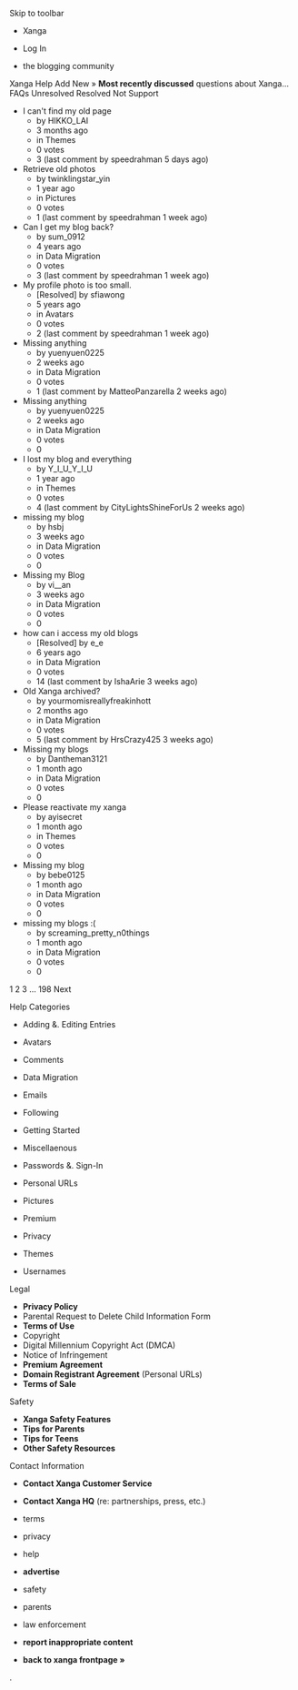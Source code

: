 Skip to toolbar

*   Xanga

*   Log In

*   the blogging community

Xanga Help Add New » **Most recently discussed** questions about Xanga… FAQs Unresolved Resolved Not Support

*   I can't find my old page
    *   by HIKKO\_LAI
    *   3 months ago
    *   in Themes
    *   0 votes
    *   3 (last comment by speedrahman 5 days ago)
*   Retrieve old photos
    *   by twinklingstar\_yin
    *   1 year ago
    *   in Pictures
    *   0 votes
    *   1 (last comment by speedrahman 1 week ago)
*   Can I get my blog back?
    *   by sum\_0912
    *   4 years ago
    *   in Data Migration
    *   0 votes
    *   3 (last comment by speedrahman 1 week ago)
*   My profile photo is too small.
    *   \[Resolved\] by sfiawong
    *   5 years ago
    *   in Avatars
    *   0 votes
    *   2 (last comment by speedrahman 1 week ago)
*   Missing anything
    *   by yuenyuen0225
    *   2 weeks ago
    *   in Data Migration
    *   0 votes
    *   1 (last comment by MatteoPanzarella 2 weeks ago)
*   Missing anything
    *   by yuenyuen0225
    *   2 weeks ago
    *   in Data Migration
    *   0 votes
    *   0
*   I lost my blog and everything
    *   by Y\_I\_U\_Y\_I\_U
    *   1 year ago
    *   in Themes
    *   0 votes
    *   4 (last comment by CityLightsShineForUs 2 weeks ago)
*   missing my blog
    *   by hsbj
    *   3 weeks ago
    *   in Data Migration
    *   0 votes
    *   0
*   Missing my Blog
    *   by vi\_\_an
    *   3 weeks ago
    *   in Data Migration
    *   0 votes
    *   0
*   how can i access my old blogs
    *   \[Resolved\] by e\_e
    *   6 years ago
    *   in Data Migration
    *   0 votes
    *   14 (last comment by IshaArie 3 weeks ago)
*   Old Xanga archived?
    *   by yourmomisreallyfreakinhott
    *   2 months ago
    *   in Data Migration
    *   0 votes
    *   5 (last comment by HrsCrazy425 3 weeks ago)
*   Missing my blogs
    *   by Dantheman3121
    *   1 month ago
    *   in Data Migration
    *   0 votes
    *   0
*   Please reactivate my xanga
    *   by ayisecret
    *   1 month ago
    *   in Themes
    *   0 votes
    *   0
*   Missing my blog
    *   by bebe0125
    *   1 month ago
    *   in Data Migration
    *   0 votes
    *   0
*   missing my blogs :(
    *   by screaming\_pretty\_n0things
    *   1 month ago
    *   in Data Migration
    *   0 votes
    *   0

1 2 3 ... 198 Next

Help Categories

*   Adding &. Editing Entries
*   Avatars
*   Comments
*   Data Migration
*   Emails
*   Following
*   Getting Started
*   Miscellaenous

*   Passwords &. Sign-In
*   Personal URLs
*   Pictures
*   Premium
*   Privacy
*   Themes
*   Usernames

Legal

*   **Privacy Policy**
*   Parental Request to Delete Child Information Form
*   **Terms of Use**
*   Copyright
*   Digital Millennium Copyright Act (DMCA)
*   Notice of Infringement
*   **Premium Agreement**
*   **Domain Registrant Agreement** (Personal URLs)
*   **Terms of Sale**

Safety

*   **Xanga Safety Features**
*   **Tips for Parents**
*   **Tips for Teens**
*   **Other Safety Resources**

Contact Information

*   **Contact Xanga Customer Service**
*   **Contact Xanga HQ** (re: partnerships, press, etc.)

*   terms
*   privacy
*   help
*   **advertise**

*   safety
*   parents
*   law enforcement
*   **report inappropriate content**

*   **back to xanga frontpage »**

<img src="http://pixel.quantserve.com/pixel/p-87h-iNOVooym2.gif" style="display: none" height="1" width="1" alt="Quantcast"/>.